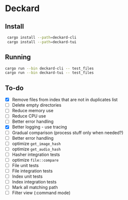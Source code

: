 # Deckard

## Install

```sh
 cargo install --path=deckard-cli 
 cargo install --path=deckard-tui 
```

## Running

```sh
cargo run --bin deckard-cli -- test_files
cargo run --bin deckard-tui -- test_files
```

## To-do

- [x] Remove files from index that are not in duplicates list
- [ ] Delete empty directories
- [ ] Reduce memory use
- [ ] Reduce CPU use
- [ ] Better error handling
- [x] Better logging - use tracing
- [ ] Gradual comparison (process stuff only when needed?)
- [ ] Better error handling
- [ ] optimize `get_image_hash`
- [ ] optimize `get_audio_hash`
- [ ] Hasher integration tests
- [ ] optimize `file::compare`
- [ ] File unit tests
- [ ] File integration tests
- [ ] Index unit tests
- [ ] Index integration tests
- [ ] Mark all matching path
- [ ] Filter view (:command mode)
